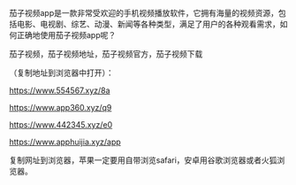 茄子视频app是一款非常受欢迎的手机视频播放软件，它拥有海量的视频资源，包括电影、电视剧、综艺、动漫、新闻等各种类型，满足了用户的各种观看需求，如何正确地使用茄子视频app呢？

茄子视频，茄子视频地址，茄子视频官方，茄子视频下载


（复制地址到浏览器中打开）：

https://www.554567.xyz/8a

https://www.app360.xyz/q9

https://www.442345.xyz/e0

https://www.apphuijia.xyz/app

复制网址到浏览器，苹果一定要用自带浏览safari，安卓用谷歌浏览器或者火狐浏览器。

